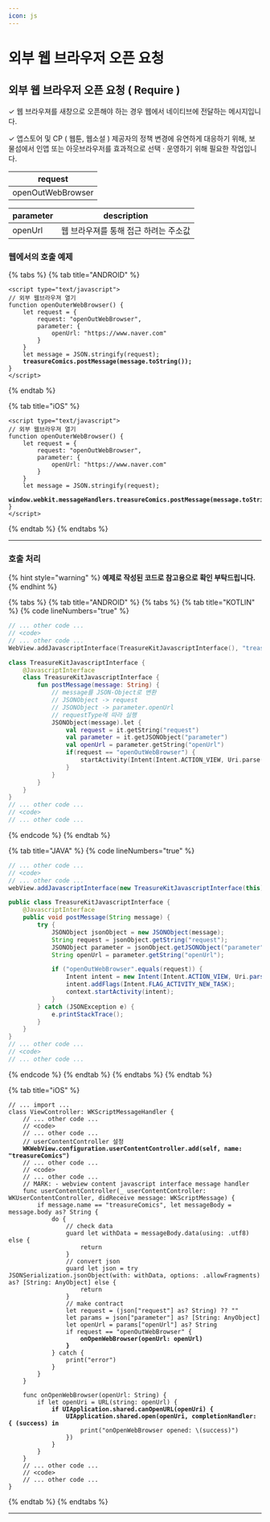 ```yaml
---
icon: js
---
```


# 외부 웹 브라우저 오픈 요청

## 외부 웹 브라우저 오픈 요청 ( Require ) <a href="#window.open" id="window.open"></a>

✓ 웹 브라우져를 새창으로 오픈해야 하는 경우 웹에서 네이티브에 전달하는 메시지입니다.

✓ 앱스토어 및 CP ( 웹툰, 웹소설 ) 제공자의 정책 변경에 유연하게 대응하기 위해, 보물섬에서 인앱 또는 아웃브라우저를 효과적으로 선택 · 운영하기 위해 필요한 작업입니다.

| request           |
| ----------------- |
| openOutWebBrowser |

| parameter | description           |
| --------- | --------------------- |
| openUrl   | 웹 브라우져를 통해 접근 하려는 주소값 |

### 웹에서의 호출 예제

{% tabs %}
{% tab title="ANDROID" %}
<pre class="language-javascript" data-line-numbers><code class="lang-javascript">&#x3C;script type="text/javascript">
// 외부 웹브라우져 열기
function openOuterWebBrowser() {
    let request = {
        request: "openOutWebBrowser",
        parameter: {
            openUrl: "https://www.naver.com"
        }
    }
    let message = JSON.stringify(request);
<strong>    treasureComics.postMessage(message.toString());
</strong>}
&#x3C;/script>
</code></pre>
{% endtab %}

{% tab title="iOS" %}
<pre class="language-javascript" data-line-numbers><code class="lang-javascript">&#x3C;script type="text/javascript">
// 외부 웹브라우져 열기
function openOuterWebBrowser() {
    let request = {
        request: "openOutWebBrowser",
        parameter: {
            openUrl: "https://www.naver.com"
        }
    }
    let message = JSON.stringify(request);
<strong>    window.webkit.messageHandlers.treasureComics.postMessage(message.toString());
</strong>}
&#x3C;/script>
</code></pre>
{% endtab %}
{% endtabs %}

***

### 호출 처리

{% hint style="warning" %}
**예제로 작성된 코드로 참고용으로 확인 부탁드립니다.**
{% endhint %}

{% tabs %}
{% tab title="ANDROID" %}
{% tabs %}
{% tab title="KOTLIN" %}
{% code lineNumbers="true" %}
```kotlin
// ... other code ...
// <code>
// ... other code ...
WebView.addJavascriptInterface(TreasureKitJavascriptInterface(), "treasureComics")

class TreasureKitJavascriptInterface {
    @JavascriptInterface
    class TreasureKitJavascriptInterface {
        fun postMessage(message: String) {     
            // message를 JSON-Object로 변환
            // JSONObject -> request
            // JSONObject -> parameter.openUrl
            // requestType에 따라 실행
            JSONObject(message).let {
                val request = it.getString("request")
                val parameter = it.getJSONObject("parameter")
                val openUrl = parameter.getString("openUrl")
                if(request == "openOutWebBrowser") {
                    startActivity(Intent(Intent.ACTION_VIEW, Uri.parse(openUrl)))
                }
            }
        }
    }
}
// ... other code ...
// <code>
// ... other code ...
```
{% endcode %}
{% endtab %}

{% tab title="JAVA" %}
{% code lineNumbers="true" %}
```java
// ... other code ...
// <code>
// ... other code ...
webView.addJavascriptInterface(new TreasureKitJavascriptInterface(this), "treasureComics");

public class TreasureKitJavascriptInterface {
    @JavascriptInterface
    public void postMessage(String message) {
        try {
            JSONObject jsonObject = new JSONObject(message);
            String request = jsonObject.getString("request");
            JSONObject parameter = jsonObject.getJSONObject("parameter");
            String openUrl = parameter.getString("openUrl");

            if ("openOutWebBrowser".equals(request)) {
                Intent intent = new Intent(Intent.ACTION_VIEW, Uri.parse(openUrl));
                intent.addFlags(Intent.FLAG_ACTIVITY_NEW_TASK);
                context.startActivity(intent);
            }
        } catch (JSONException e) {
            e.printStackTrace();
        }
    }
}
// ... other code ...
// <code>
// ... other code ...
```
{% endcode %}
{% endtab %}
{% endtabs %}
{% endtab %}

{% tab title="iOS" %}
<pre class="language-swift" data-line-numbers><code class="lang-swift">// ... import ...
class ViewController: WKScriptMessageHandler {
    // ... other code ...
    // &#x3C;code>
    // ... other code ...
    // userContentController 설정
<strong>    WKWebView.configuration.userContentController.add(self, name: "treasureComics")
</strong>    // ... other code ...
    // &#x3C;code>
    // ... other code ...
    // MARK: - webview content javascript interface message handler
    func userContentController(_ userContentController: WKUserContentController, didReceive message: WKScriptMessage) {
        if message.name == "treasureComics", let messageBody = message.body as? String {
            do {
                // check data
                guard let withData = messageBody.data(using: .utf8) else {
                    return
                }
                // convert json
                guard let json = try JSONSerialization.jsonObject(with: withData, options: .allowFragments) as? [String: AnyObject] else {
                    return
                }
                // make contract
                let request = (json["request"] as? String) ?? ""
                let params = json["parameter"] as? [String: AnyObject]  
                let openUrl = params["openUrl"] as? String
                if request == "openOutWebBrowser" {
<strong>                    onOpenWebBrowser(openUrl: openUrl)
</strong><strong>                }
</strong>            } catch {
                print("error")
            }
        }
    }
    
    func onOpenWebBrowser(openUrl: String) {
        if let openUri = URL(string: openUrl) {
<strong>            if UIApplication.shared.canOpenURL(openUri) {
</strong><strong>                UIApplication.shared.open(openUri, completionHandler: { (success) in
</strong>                    print("onOpenWebBrowser opened: \(success)")
                })
            }
        }
    }
    // ... other code ...
    // &#x3C;code>
    // ... other code ...
}
</code></pre>
{% endtab %}
{% endtabs %}

***
